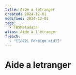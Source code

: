 ```yaml
---
title: Aide a letranger
created: 2024-12-01
modified: 2024-12-01
tags:
  - TBSMetadata
alias: Aide à l'étranger
french:
  - "[[8221 Foreign aid]]"
---
```

# Aide a letranger
